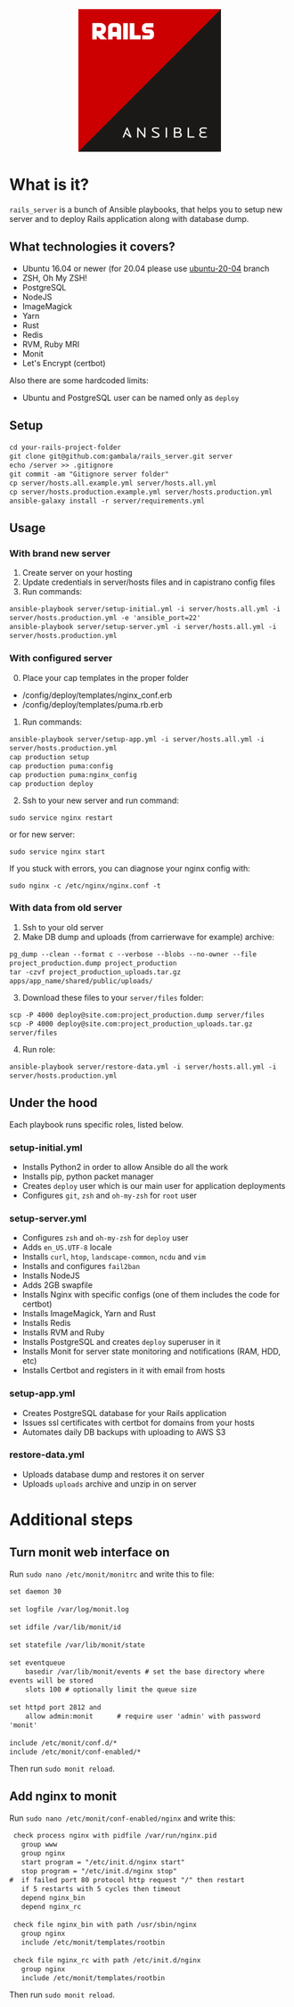<div align="center">
  <img src="https://github.com/gambala/rails_server/raw/master/logo-v2.png" alt="rails_server logo" width="256" height="256">
</div>

# What is it?

`rails_server` is a bunch of Ansible playbooks, that helps you to setup new server and to deploy Rails application along with database dump.

## What technologies it covers?

- Ubuntu 16.04 or newer (for 20.04 please use [ubuntu-20-04](https://github.com/gambala/rails_server/tree/ubuntu-20-04) branch
- ZSH, Oh My ZSH!
- PostgreSQL
- NodeJS
- ImageMagick
- Yarn
- Rust
- Redis
- RVM, Ruby MRI
- Monit
- Let's Encrypt (certbot)

Also there are some hardcoded limits:

- Ubuntu and PostgreSQL user can be named only as `deploy`

## Setup

    cd your-rails-project-folder
    git clone git@github.com:gambala/rails_server.git server
    echo /server >> .gitignore
    git commit -am "Gitignore server folder"
    cp server/hosts.all.example.yml server/hosts.all.yml
    cp server/hosts.production.example.yml server/hosts.production.yml
    ansible-galaxy install -r server/requirements.yml

## Usage

### With brand new server

1. Create server on your hosting
2. Update credentials in server/hosts files and in capistrano config files
3. Run commands:

```
ansible-playbook server/setup-initial.yml -i server/hosts.all.yml -i server/hosts.production.yml -e 'ansible_port=22'
ansible-playbook server/setup-server.yml -i server/hosts.all.yml -i server/hosts.production.yml
```

### With configured server

0. Place your cap templates in the proper folder

- /config/deploy/templates/nginx_conf.erb
- /config/deploy/templates/puma.rb.erb

1. Run commands:

```
ansible-playbook server/setup-app.yml -i server/hosts.all.yml -i server/hosts.production.yml
cap production setup
cap production puma:config
cap production puma:nginx_config
cap production deploy
```

2. Ssh to your new server and run command:

```
sudo service nginx restart
```

or for new server:

```
sudo service nginx start
```

If you stuck with errors, you can diagnose your nginx config with:

```
sudo nginx -c /etc/nginx/nginx.conf -t
```

### With data from old server

1. Ssh to your old server
2. Make DB dump and uploads (from carrierwave for example) archive:

```
pg_dump --clean --format c --verbose --blobs --no-owner --file project_production.dump project_production
tar -czvf project_production_uploads.tar.gz apps/app_name/shared/public/uploads/
```

3. Download these files to your `server/files` folder:

```
scp -P 4000 deploy@site.com:project_production.dump server/files
scp -P 4000 deploy@site.com:project_production_uploads.tar.gz server/files
```

4. Run role:

```
ansible-playbook server/restore-data.yml -i server/hosts.all.yml -i server/hosts.production.yml
```

## Under the hood

Each playbook runs specific roles, listed below.

### setup-initial.yml

- Installs Python2 in order to allow Ansible do all the work
- Installs pip, python packet manager
- Creates `deploy` user which is our main user for application deployments
- Configures `git`, `zsh` and `oh-my-zsh` for `root` user

### setup-server.yml

- Configures `zsh` and `oh-my-zsh` for `deploy` user
- Adds `en_US.UTF-8` locale
- Installs `curl`, `htop`, `landscape-common`, `ncdu` and `vim`
- Installs and configures `fail2ban`
- Installs NodeJS
- Adds 2GB swapfile
- Installs Nginx with specific configs (one of them includes the code for certbot)
- Installs ImageMagick, Yarn and Rust
- Installs Redis
- Installs RVM and Ruby
- Installs PostgreSQL and creates `deploy` superuser in it
- Installs Monit for server state monitoring and notifications (RAM, HDD, etc)
- Installs Certbot and registers in it with email from hosts

### setup-app.yml

- Creates PostgreSQL database for your Rails application
- Issues ssl certificates with certbot for domains from your hosts
- Automates daily DB backups with uploading to AWS S3

### restore-data.yml

- Uploads database dump and restores it on server
- Uploads `uploads` archive and unzip in on server

# Additional steps

## Turn monit web interface on

Run `sudo nano /etc/monit/monitrc` and write this to file:

```
set daemon 30

set logfile /var/log/monit.log

set idfile /var/lib/monit/id

set statefile /var/lib/monit/state

set eventqueue
    basedir /var/lib/monit/events # set the base directory where events will be stored
    slots 100 # optionally limit the queue size

set httpd port 2812 and
    allow admin:monit      # require user 'admin' with password 'monit'

include /etc/monit/conf.d/*
include /etc/monit/conf-enabled/*
```

Then run `sudo monit reload`.

## Add nginx to monit

Run `sudo nano /etc/monit/conf-enabled/nginx` and write this:

```
 check process nginx with pidfile /var/run/nginx.pid
   group www
   group nginx
   start program = "/etc/init.d/nginx start"
   stop program = "/etc/init.d/nginx stop"
#  if failed port 80 protocol http request "/" then restart
   if 5 restarts with 5 cycles then timeout
   depend nginx_bin
   depend nginx_rc

 check file nginx_bin with path /usr/sbin/nginx
   group nginx
   include /etc/monit/templates/rootbin

 check file nginx_rc with path /etc/init.d/nginx
   group nginx
   include /etc/monit/templates/rootbin
```

Then run `sudo monit reload`.
